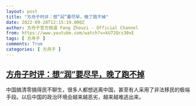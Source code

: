 ```yaml
---
layout: post
title: "方舟子时评：想“润”要尽早，晚了跑不掉"
date: 2022-09-28T12:15:19.000Z
author: 方舟子官方频道 Fang Zhouzi - Official Channel
from: https://www.youtube.com/watch?v=kU72Qcs30xE
tags: [ 方舟子 ]
comments: True
categories: [ 方舟子 ]
---
```

<!--1664367319000-->
[方舟子时评：想“润”要尽早，晚了跑不掉](https://www.youtube.com/watch?v=kU72Qcs30xE)
------

<div>
中国搞清零搞得民不聊生，很多人都想逃离中国，甚至有人采用了非法移民的极端手段。以后中国的政治环境会越来越恶劣，越来越难逃出来。
</div>
